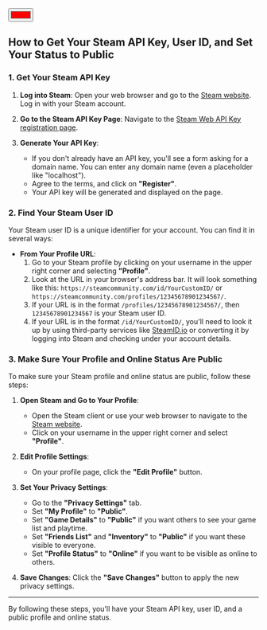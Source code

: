 <input type="color" id="favcolor" name="favcolor" value="#ff0000">

## How to Get Your Steam API Key, User ID, and Set Your Status to Public

### 1. Get Your Steam API Key

1. **Log into Steam**: Open your web browser and go to the [Steam website](https://store.steampowered.com/). Log in with your Steam account.
   
2. **Go to the Steam API Key Page**: Navigate to the [Steam Web API Key registration page](https://steamcommunity.com/dev/apikey).

3. **Generate Your API Key**:
   - If you don't already have an API key, you'll see a form asking for a domain name. You can enter any domain name (even a placeholder like "localhost").
   - Agree to the terms, and click on **"Register"**.
   - Your API key will be generated and displayed on the page.

### 2. Find Your Steam User ID

Your Steam user ID is a unique identifier for your account. You can find it in several ways:

- **From Your Profile URL**:
  1. Go to your Steam profile by clicking on your username in the upper right corner and selecting **"Profile"**.
  2. Look at the URL in your browser's address bar. It will look something like this: `https://steamcommunity.com/id/YourCustomID/` or `https://steamcommunity.com/profiles/12345678901234567/`.
  3. If your URL is in the format `/profiles/12345678901234567/`, then `12345678901234567` is your Steam user ID.
  4. If your URL is in the format `/id/YourCustomID/`, you'll need to look it up by using third-party services like [SteamID.io](https://steamid.io/) or converting it by logging into Steam and checking under your account details.

### 3. Make Sure Your Profile and Online Status Are Public

To make sure your Steam profile and online status are public, follow these steps:

1. **Open Steam and Go to Your Profile**:
   - Open the Steam client or use your web browser to navigate to the [Steam website](https://store.steampowered.com/).
   - Click on your username in the upper right corner and select **"Profile"**.

2. **Edit Profile Settings**:
   - On your profile page, click the **"Edit Profile"** button.

3. **Set Your Privacy Settings**:
   - Go to the **"Privacy Settings"** tab.
   - Set **"My Profile"** to **"Public"**.
   - Set **"Game Details"** to **"Public"** if you want others to see your game list and playtime.
   - Set **"Friends List"** and **"Inventory"** to **"Public"** if you want these visible to everyone.
   - Set **"Profile Status"** to **"Online"** if you want to be visible as online to others.

4. **Save Changes**: Click the **"Save Changes"** button to apply the new privacy settings.

---

By following these steps, you'll have your Steam API key, user ID, and a public profile and online status.
